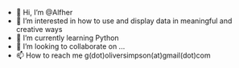 - 👋 Hi, I’m @Alfher
- 👀 I’m interested in how to use and display data in meaningful and creative ways
- 🌱 I’m currently learning Python
- 💞️ I’m looking to collaborate on ...
- 📫 How to reach me g(dot)oliversimpson(at)gmail(dot)com

<!---
Alfher/Alfher is a ✨ special ✨ repository because its `README.md` (this file) appears on your GitHub profile.
You can click the Preview link to take a look at your changes.
--->
